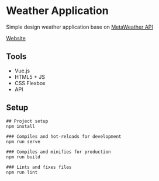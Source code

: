 # Weather Application
Simple design weather application base on [MetaWeather API](https://www.metaweather.com/api/)

[Website](https://weatherszybkirito.herokuapp.com/)

## Tools
* Vue.js
* HTML5 + JS
* CSS Flexbox
* API

## Setup
```
## Project setup
npm install

### Compiles and hot-reloads for development
npm run serve

### Compiles and minifies for production
npm run build

### Lints and fixes files
npm run lint
```
